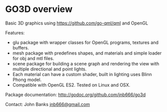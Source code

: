GO3D overview
=============
Basic 3D graphics using <https://github.com/go-qml/qml> and OpenGL

Features:
* glu package with wrapper classes for OpenGL programs, textures and buffers.
* mesh package with predefines shapes, and materials and simple loader for obj and mtl files.
* scene package for building a scene graph and rendering the view with multiple directional and point lights.
* Each material can have a custom shader, built in lighting uses Blinn Phong model.
* Compatible with OpenGL ES2. Tested on Linux and OSX.

Package documentation: <http://godoc.org/github.com/jnb666/go3d>

Contact: John Banks <jnb666@gmail.com>


